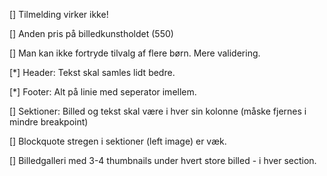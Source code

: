 [] Tilmelding virker ikke!

[] Anden pris på billedkunstholdet (550)

[] Man kan ikke fortryde tilvalg af flere børn. Mere validering.

[*] Header: Tekst skal samles lidt bedre.

[*] Footer: Alt på linie med seperator imellem.

[] Sektioner: Billed og tekst skal være i hver sin kolonne (måske fjernes i mindre breakpoint)

[] Blockquote stregen i sektioner (left image) er væk. 

[] Billedgalleri med 3-4 thumbnails under hvert store billed - i hver section.
